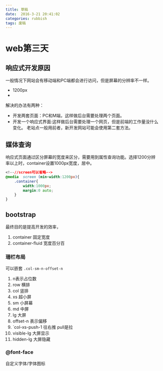 ```yaml
---
title: 草稿  
date:  2016-3-21 20:41:02  
categories: rubbish
tags: 废稿 
---
```


# web第三天

## 响应式开发原因
一般情况下网站会有移动端和PC端都会进行访问，但是屏幕的分辨率不一样。
*   1200px
*   ​

解决的办法有两种：
* 开发两套页面：PC和M端，这样做后台需要处理两个页面。
* 开发一个响应式界面:这样做后台需要处理一个网页，但是前端的工作量没什么变化。
  老站点一般用前者，新开发网站可能会使用第二套方法。
## 媒体查询
响应式页面通过区分屏幕的宽度来区分，需要用到属性查询功能。选择1200分辨率以上时，container设置1000px宽度，居中。
```css
<!--//screen可以省略-->
@media  screen (min-width:1200px){
    .container{
        width:1000px;
        margin:0 auto;
    }
}
```
## bootstrap
最终目的是提高开发的效率，
1. container 固定宽度
2. container-fluid   宽度百分百
### 珊栏布局
可以嵌套
`.col-sm-n-offset-n`
1. n表示占位数
2. row 横排
3. col 竖排
4. xs 超小屏
5. sm 小屏幕
6. md 中屏
7. lg 大屏
8. offset-n 表示偏移
9. `col-xs-push-1 往右推 pull是拉
10. visible-lg 大屏显示
11. hidden-lg 大屏隐藏
### @font-face
自定义字体/字体图标